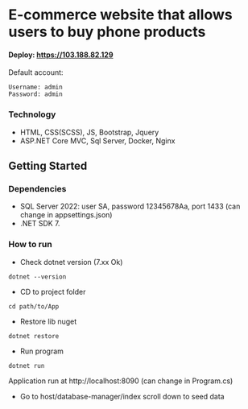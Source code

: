 # E-commerce website that allows users to buy phone products

#### Deploy: https://103.188.82.129

Default account:
```
Username: admin
Password: admin
```

### Technology
* HTML, CSS(SCSS), JS, Bootstrap, Jquery
* ASP.NET Core MVC, Sql Server, Docker, Nginx
## Getting Started

### Dependencies

* SQL Server 2022: user SA, password 12345678Aa, port 1433 (can change in appsettings.json)
* .NET SDK 7.

### How to run

* Check dotnet version (7.xx Ok)
```
dotnet --version
```

* CD to project folder

```
cd path/to/App
```

* Restore lib nuget
```
dotnet restore
```

* Run program
```
dotnet run
```

Application run at http://localhost:8090 (can change in Program.cs)

* Go to host/database-manager/index scroll down to seed data
